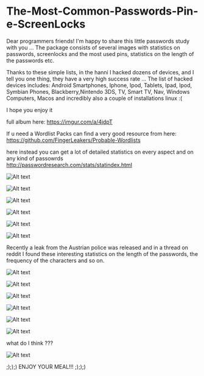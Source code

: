 # The-Most-Common-Passwords-Pin-e-ScreenLocks

Dear programmers friends! I'm happy to share this little passwords study with you ...
The package consists of several images with statistics on passwords, screenlocks and the most used pins, statistics on the length of the passwords etc.

Thanks to these simple lists, in the hanni I hacked dozens of devices, and I tell you one thing, they have a very high success rate ...
The list of hacked devices includes: Android Smartphones, Iphone, Ipod, Tablets, Ipad, Ipod, Symbian Phones, Blackberry,Nintendo 3DS, TV, Smart TV, Nav, Windows Computers, Macos and incredibly also a couple of installations linux :(

I hope you enjoy it

full album here: https://imgur.com/a/4jdpT

If u need a Wordlist Packs can find a very good resource from here: https://github.com/FingerLeakers/Probable-Wordlists

here instead you can get a lot of detailed statistics on every aspect and on any kind of passowrds
</br>
http://passwordresearch.com/stats/statindex.html


![Alt text](https://i.imgur.com/dwkMrP7.jpg "The-Most-Common-Passwords-Pin-e-ScreenLocks")




![Alt text](https://i.imgur.com/nhh6SfJ.jpg "The-Most-Common-Passwords-Pin-e-ScreenLocks")



![Alt text](https://i.imgur.com/lX6DIn8.png "The-Most-Common-Passwords-Pin-e-ScreenLocks")


![Alt text](https://i.imgur.com/wBsVjyV.jpg "The-Most-Common-Passwords-Pin-e-ScreenLocks")


![Alt text](https://i.imgur.com/zRiqRz8.jpg "The-Most-Common-Passwords-Pin-e-ScreenLocks")

![Alt text](https://i.imgur.com/z3kpKCS.png "The-Most-Common-Passwords-Pin-e-ScreenLocks")



Recently a leak from the Austrian police was released and in a thread on reddit I found these interesting statistics on the length of the passwords, the frequency of the characters and so on.

![Alt text](https://i.imgur.com/NqtXVcT.jpg "The-Most-Common-Passwords-Pin-e-ScreenLocks")




![Alt text](https://i.imgur.com/DgSz4zG.jpg "The-Most-Common-Passwords-Pin-e-ScreenLocks")



![Alt text](https://i.imgur.com/bTUS7kD.jpg "The-Most-Common-Passwords-Pin-e-ScreenLocks")


![Alt text](https://i.imgur.com/eBaDF90.jpg "The-Most-Common-Passwords-Pin-e-ScreenLocks")


![Alt text](https://i.imgur.com/0PWKZae.jpg "The-Most-Common-Passwords-Pin-e-ScreenLocks")

![Alt text](https://i.imgur.com/yRKfHxs.jpg "The-Most-Common-Passwords-Pin-e-ScreenLocks")

what do I think ???


![Alt text](https://i.imgur.com/jqZgU3x.jpg "The-Most-Common-Passwords-Pin-e-ScreenLocks")


;););) ENJOY YOUR MEAL!!! ;););)



